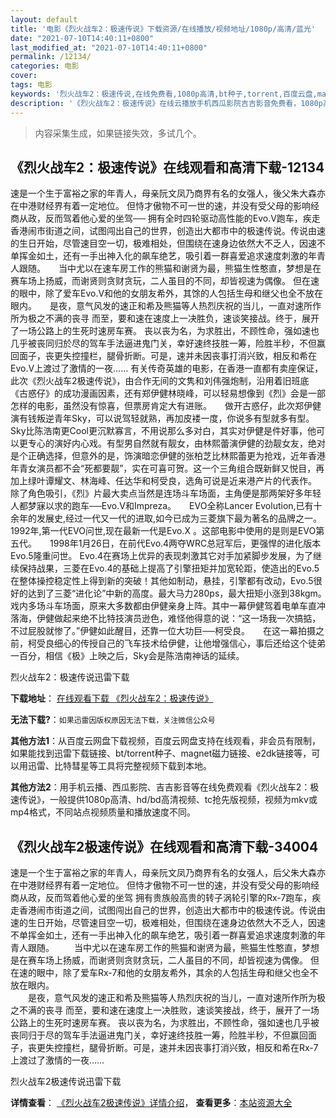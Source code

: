 ```yaml
---
layout: default
title: '电影《烈火战车2：极速传说》下载资源/在线播放/视频地址/1080p/高清/蓝光'
date: "2021-07-10T14:40:11+0800"
last_modified_at: "2021-07-10T14:40:11+0800"
permalink: /12134/
categories: 电影
cover:
tags: 电影
keywords: '烈火战车2：极速传说,在线免费看,1080p高清,bt种子,torrent,百度云盘,magnet,磁力链,迅雷下载资源'
description: '《烈火战车2：极速传说》在线云播放手机西瓜影院吉吉影音免费看，1080p高清bd/hd未删减完整版和tc抢先枪版，mkv/mp4格式，附带bt/torrent种子、magnet/磁力链、百度云盘、网盘资源迅雷下载链接'
---
```


>内容采集生成，如果链接失效，多试几个。


## 《烈火战车2：极速传说》在线观看和高清下载-12134

速是一个生于富裕之家的年青人，母亲阮文凤乃商界有名的女强人，後父朱大森亦在中港财经界有着一定地位。 但恃才傲物不可一世的速，并没有受父母的影响经商从政，反而驾着他心爱的坐驾── 拥有全时四轮驱动高性能的Evo.V跑车，疾走香港闹市街道之间，试图闯出自己的世界，创造出大都市中的极速传说。传说由速的生日开始，尽管速目空一切，极难相处，但围绕在速身边依然大不乏人，因速不单挥金如土，还有一手出神入化的飙车绝艺，吸引着一群喜爱追求速度刺激的年青人跟随。　　当中尤以在速车房工作的熊猫和谢贤为最，熊猫生性憨直，梦想是在赛车场上扬威，而谢贤则贪财贪玩，二人虽目的不同，却皆视速为偶像。 但在速的眼中，除了爱车Evo.V和他的女朋友希外，其馀的人包括生母和继父也全不放在眼内。　　是夜，意气风发的速正和希及熊猫等人热烈庆祝的当儿，一直对速所作所为极之不满的丧寻 而至，要和速在速度上一决胜负，速谈笑接战。终于，展开了一场公路上的生死时速房车赛。 丧以丧为名，为求胜出，不顾性命，强如速也几乎被丧同归於尽的驾车手法逼进鬼门关，幸好速终技胜一筹，险胜半秒，不但赢回面子，丧更失控撞栏，腿骨折断。可是，速并未因丧事打消兴致，相反和希在Evo.V上渡过了激情的一夜……   有关传奇英雄的电影，在香港一直都有卖座保证，此次《烈火战车2极速传说》，由合作无间的文隽和刘伟强炮制，沿用着旧班底《古惑仔》的成功漫画因素，还有郑伊健林晓峰，可以轻易想像到《烈》会是一部怎样的电影，虽然没有惊喜，但票房肯定大有进账。　　做开古惑仔，此次郑伊健演有钱叛逆青年Sky，可以说驾轻就熟，再加皮褛一度，你说多有型就多有型。Sky比陈浩南更Cool更沉默寡言，不用说那么多对白，其实对伊健是件好事，他可以更专心的演好内心戏。有型男自然就有靓女，由林熙蕾演伊健的劲靓女友，绝对是个正确选择，但意外的是，饰演暗恋伊健的张柏芝比林熙蕾更为抢戏，近年香港年青女演员都不会“死都要靓”，实在可喜可贺。这一个三角组合既新鲜又悦目，再加上绿叶谭耀文、林海峰、任达华和柯受良，选角可说是近来港产片的代表作。　　除了角色吸引，《烈》片最大卖点当然是连场斗车场面，主角便是那两架好多年轻人都梦寐以求的跑车──Evo.V和Impreza。　　EVO全称Lancer Evolution,已有十余年的发展史,经过一代又一代的进取,如今已成为三菱旗下最为著名的品牌之一。1992年,第一代EVO问世,现在最新一代是Evo.X 。这部电影中使用的是则是EVO第五代。　　1998年1月26日，在前代Evo.4两夺WRC总冠军后，更强悍的进化版本Evo.5隆重问世。 Evo.4在赛场上优异的表现刺激其它对手加紧脚步发展，为了继续保持战果，三菱在Evo.4的基础上提高了引擎扭矩并加宽轮距，使造出的Evo.5在整体操控稳定性上得到新的突破！其他如制动，悬挂，引擎都有改动，Evo.5很好的达到了三菱“进化论”中新的高度。最大马力280ps，最大扭矩小涨到38kgm。　　戏内多场斗车场面，原来大多数都由伊健亲身上阵。其中一幕伊健驾着电单车直冲落海，伊健做起来绝不比特技演员逊色，难怪他得意的说：“这一场我一次搞掂，不过屁股就惨了。”伊健如此醒目，还靠一位大功巨──柯受良。　　在这一幕拍摄之前，柯受良细心的传授自己的飞车技术给伊健，让他增强信心，事后还给这个徒弟一百分，相信《极》上映之后，Sky会是陈浩南神话的延续。


烈火战车2：极速传说迅雷下载

**下载地址**： [在线观看下载 《烈火战车2：极速传说》](https://www.993dy.com//vod-detail-id-35263.html) 


**无法下载?**：`如果迅雷因版权原因无法下载，关注微信公众号 `

**其他方法1**：从百度云网盘下载视频，百度云网盘支持在线观看，非会员有限制，如果能找到迅雷下载链接、bt/torrent种子、magnet磁力链接、e2dk链接等，可以用迅雷、比特彗星等工具将完整视频下载到本地。

**其他方法2**：用手机云播、西瓜影院、吉吉影音等在线免费观看《烈火战车2：极速传说》，一般提供1080p高清、hd/bd高清视频、tc抢先版视频，视频为mkv或mp4格式，不同站点视频质量和播放速度不同。


## 《烈火战车2极速传说》在线观看和高清下载-34004

速是一个生于富裕之家的年青人，母亲阮文凤乃商界有名的女强人，后父朱大森亦在中港财经界有着一定地位。 但恃才傲物不可一世的速，并没有受父母的影响经商从政，反而驾着他心爱的坐驾 拥有贵族般高贵的转子涡轮引擎的Rx-7跑车，疾走香港闹市街道之间，试图闯出自己的世界，创造出大都市中的极速传说。传说由速的生日开始，尽管速目空一切，极难相处，但围绕在速身边依然大不乏人，因速不单挥金如土，还有一手出神入化的飙车绝艺，吸引着一群喜爱追求速度刺激的年青人跟随。 　　当中尤以在速车房工作的熊猫和谢贤为最，熊猫生性憨直，梦想是在赛车场上扬威，而谢贤则贪财贪玩，二人虽目的不同，却皆视速为偶像。 但在速的眼中，除了爱车Rx-7和他的女朋友希外，其余的人包括生母和继父也全不放在眼内。<br />　　是夜，意气风发的速正和希及熊猫等人热烈庆祝的当儿，一直对速所作所为极之不满的丧寻 而至，要和速在速度上一决胜败，速谈笑接战，终于，展开了一场公路上的生死时速房车赛。 丧以丧为名，为求胜出，不顾性命，强如速也几乎被丧同归于尽的驾车手法逼进鬼门关，幸好速终技胜一筹，险胜半秒，不但赢回面子，丧更失控撞栏，腿骨折断。可是，速并未因丧事打消兴致，相反和希在Rx-7上渡过了激情的一夜&hellip;…


烈火战车2极速传说迅雷下载

**详情查看**： [《烈火战车2极速传说》详情介绍](/movie/34004/)， **查看更多**：[本站资源大全](/movie/t/all/)

